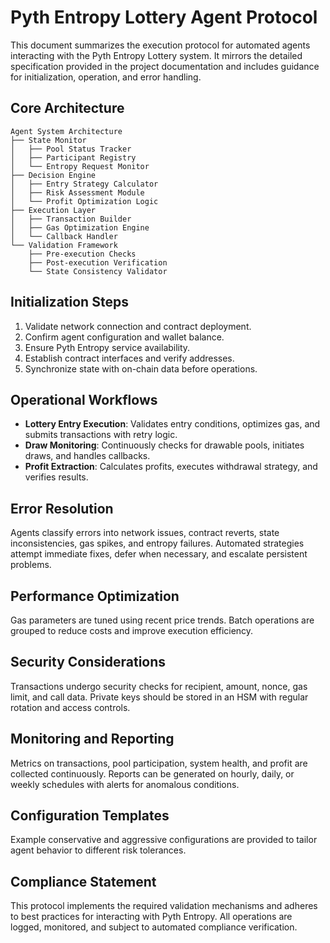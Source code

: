 # Pyth Entropy Lottery Agent Protocol

This document summarizes the execution protocol for automated agents interacting with the Pyth Entropy Lottery system. It mirrors the detailed specification provided in the project documentation and includes guidance for initialization, operation, and error handling.

## Core Architecture

```
Agent System Architecture
├── State Monitor
│   ├── Pool Status Tracker
│   ├── Participant Registry
│   └── Entropy Request Monitor
├── Decision Engine
│   ├── Entry Strategy Calculator
│   ├── Risk Assessment Module
│   └── Profit Optimization Logic
├── Execution Layer
│   ├── Transaction Builder
│   ├── Gas Optimization Engine
│   └── Callback Handler
└── Validation Framework
    ├── Pre-execution Checks
    ├── Post-execution Verification
    └── State Consistency Validator
```

## Initialization Steps
1. Validate network connection and contract deployment.
2. Confirm agent configuration and wallet balance.
3. Ensure Pyth Entropy service availability.
4. Establish contract interfaces and verify addresses.
5. Synchronize state with on-chain data before operations.

## Operational Workflows
- **Lottery Entry Execution**: Validates entry conditions, optimizes gas, and submits transactions with retry logic.
- **Draw Monitoring**: Continuously checks for drawable pools, initiates draws, and handles callbacks.
- **Profit Extraction**: Calculates profits, executes withdrawal strategy, and verifies results.

## Error Resolution
Agents classify errors into network issues, contract reverts, state inconsistencies, gas spikes, and entropy failures. Automated strategies attempt immediate fixes, defer when necessary, and escalate persistent problems.

## Performance Optimization
Gas parameters are tuned using recent price trends. Batch operations are grouped to reduce costs and improve execution efficiency.

## Security Considerations
Transactions undergo security checks for recipient, amount, nonce, gas limit, and call data. Private keys should be stored in an HSM with regular rotation and access controls.

## Monitoring and Reporting
Metrics on transactions, pool participation, system health, and profit are collected continuously. Reports can be generated on hourly, daily, or weekly schedules with alerts for anomalous conditions.

## Configuration Templates
Example conservative and aggressive configurations are provided to tailor agent behavior to different risk tolerances.

## Compliance Statement
This protocol implements the required validation mechanisms and adheres to best practices for interacting with Pyth Entropy. All operations are logged, monitored, and subject to automated compliance verification.

